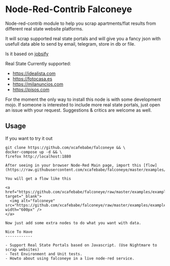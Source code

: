 Node-Red-Contrib Falconeye
==========================

Node-red-contrib module to help you scrap apartments/flat results from different real state website platforms.

It will scrap supported real state portals and will give you a fancy json with usefull data able to send by email, telegram, store in db or file.

Is it based on [jobsify](https://github.com/xcafebabe/jobsify)

Real State  Currently supported:

- https://idealista.com
- https://fotocasa.es
- https://milanuncios.com
- https://pisos.com

For the moment the only way to install this node is with some development mojo. If someone is interested to include more real state portals, just open an issue with your request. Suggestions & critics are welcome as well.

Usage
-----

If you want to try it out

```
git clone https://github.com/xcafebabe/falconeye && \
docker-compose up -d && \
firefox http://localhost:1880

After seeing in your browser Node-Red Main page, import this [flow](https://raw.githubusercontent.com/xcafebabe/falconeye/master/examples/example1.json).

You will get a flow like this

<a href="https://github.com/xcafebabe/falconeye/raw/master/examples/example1.png" target="_blank">
  <img alt="falconeye" src="https://github.com/xcafebabe/falconeye/raw/master/examples/example1.png" width="600px" />
</a>

Now just add some extra nodes to do what you want with data.

Nice To Have
------------

- Support Real State Portals based on Javascript. (Use Nightmare to scrap websites)
- Test Environment and Unit tests.
- Howto about using falconeye in a live node-red service.